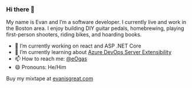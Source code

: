 ### Hi there 👋

My name is Evan and I’m a software developer. I currently live and work in the Boston area. I enjoy building DIY guitar pedals, homebrewing, playing first-person shooters, riding bikes, and hoarding books.

- 🔭 I’m currently working on react and ASP .NET Core
- 🌱 I’m currently learning about [Azure DevOps Server Extensibility](https://docs.microsoft.com/en-us/azure/devops/extend/get-started/node?view=azure-devops)
- 📫 How to reach me: [@eOgas](https://twitter.com/eOgas)
- 😄 Pronouns: He/Him

Buy my mixtape at [evanisgreat.com](http://www.evanisgreat.com/)

<!--
**eogas/eogas** is a ✨ _special_ ✨ repository because its `README.md` (this file) appears on your GitHub profile.

Here are some ideas to get you started:

- 🔭 I’m currently working on ...
- 🌱 I’m currently learning ...
- 👯 I’m looking to collaborate on ...
- 🤔 I’m looking for help with ...
- 💬 Ask me about ...
- 📫 How to reach me: ...
- 😄 Pronouns: ...
- ⚡ Fun fact: ...
-->

